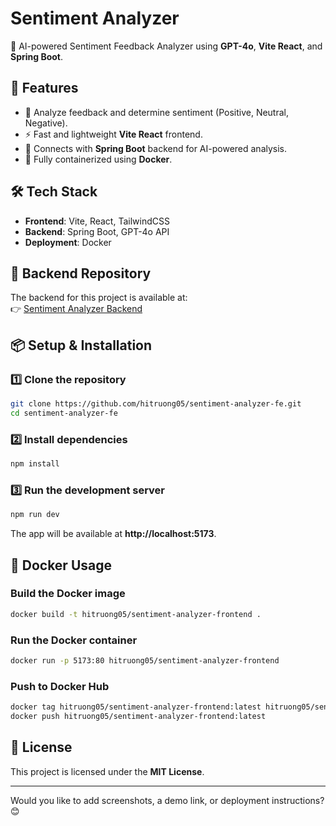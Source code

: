 # Sentiment Analyzer
🚀 AI-powered Sentiment Feedback Analyzer using **GPT-4o**, **Vite React**, and **Spring Boot**.

## 📌 Features
- 🌟 Analyze feedback and determine sentiment (Positive, Neutral, Negative).
- ⚡ Fast and lightweight **Vite React** frontend.
- 🔗 Connects with **Spring Boot** backend for AI-powered analysis.
- 🐳 Fully containerized using **Docker**.

## 🛠️ Tech Stack
- **Frontend**: Vite, React, TailwindCSS  
- **Backend**: Spring Boot, GPT-4o API 
- **Deployment**: Docker  

## 🔗 Backend Repository
The backend for this project is available at:  
👉 [Sentiment Analyzer Backend](https://github.com/hitruong0504/sentiment-analyzer-be)

## 📦 Setup & Installation
### 1️⃣ Clone the repository
```sh
git clone https://github.com/hitruong05/sentiment-analyzer-fe.git
cd sentiment-analyzer-fe
```

### 2️⃣ Install dependencies
```sh
npm install
```

### 3️⃣ Run the development server
```sh
npm run dev
```
The app will be available at **http://localhost:5173**.

## 🐳 Docker Usage
### Build the Docker image
```sh
docker build -t hitruong05/sentiment-analyzer-frontend .
```

### Run the Docker container
```sh
docker run -p 5173:80 hitruong05/sentiment-analyzer-frontend
```

### Push to Docker Hub
```sh
docker tag hitruong05/sentiment-analyzer-frontend:latest hitruong05/sentiment-analyzer-frontend:latest
docker push hitruong05/sentiment-analyzer-frontend:latest
```

## 📜 License
This project is licensed under the **MIT License**.

---

Would you like to add screenshots, a demo link, or deployment instructions? 😊
